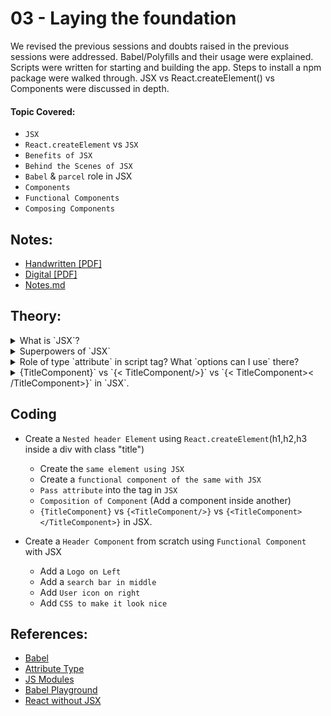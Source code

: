 # 03 - Laying the foundation

We revised the previous sessions and doubts raised in the previous sessions were addressed. Babel/Polyfills and their usage were explained. Scripts were written for starting and building the app. Steps to install a npm package were walked through. JSX vs React.createElement() vs Components were discussed in depth.

#### Topic Covered:

- `JSX`
- `React.createElement` vs `JSX`
- `Benefits of JSX`
- `Behind the Scenes of JSX`
- `Babel` & `parcel` role in JSX
- `Components`
- `Functional Components`
- `Composing Components`

## Notes:

- [Handwritten [PDF]](https://github.com/deltanode/react-playground/blob/main/00-React-Notes/Chapter%2003%20-%20Laying%20the%20Foundation%20-%20HandWritten%20Notes.pdf)
- [Digital [PDF]](https://github.com/deltanode/react-playground/blob/main/00-React-Notes/Chapter%2003%20-%20Laying%20the%20Foundation%20-%20Digital%20Notes.pdf)
- [Notes.md](https://github.com/deltanode/react-playground/blob/main/03-laying-the-foundation/notes.md)

## Theory:

<!-- *******************************-->
<details>
<summary>What is `JSX`?</summary><br>
<blockquote>

`JSX` stands for JavaScript XML.

`JSX` is neither a string nor a html tag but a <b>syntactic sugar</b> for the React object. It is a `html-like syntax` inside `js` code for creating react elements. By using JSX, instead of writting markup (html) and logic(js) separately, the separation of concerns (SoC) is emphasized based on loosely coupled units called 'Components' which contains both.

<b>Broswer does not understand JSX</b> and a transpiler/compiler is required to convert this to browser understandable js code. Eg: Babel

JSX ------> React.createElement() -----> React element ----> Object to be rendered in the DOM

### Eg: using JSX:

```
const myElement = <h1>I Love JSX!</h1>;
const root = ReactDOM.createRoot(document.getElementById('root'));
root.render(myElement);
```

### Eg: Without JSX:

```
const myElement = React.createElement('h1', {}, 'I do not use JSX!');
const root = ReactDOM.createRoot(document.getElementById('root'));
root.render(myElement);
```

_Benifts_:-

- Easy to maintain
- Secure
- Easy to debug
</blockquote><br>
</details>

<!-- *******************************-->
<details>
<summary>Superpowers of `JSX`</summary><br>
<blockquote>

Using JSX, you can write markup inside Javascript, providing you with a superpower to write logic and markup of a component inside a single .jsx file. JSX is easy to maintain and debug.

### Example

```
function greeting(user) {
//JSX
  return <h1>{user}, How are you!!!</h1>;
}
```

_More_:-

- JSX as `variables` : markup (html-like) syntax can be set in a variable. This creates a react element (object).

- `javascript expressions` in JSX : JSX supports all js expressions by wrapping them in {}

- `Attributes` in JSX : We can pass all the html attributes inside jsx tag (attributes must be CamelCased). Even, custom attributes can be created, but it must not use CamelCase.

- `Props` in JSX : The values of each attribute can be passed as properties (props) to a react element. This is my favourite superpower of jsx, since it can handle dynamic data to create react elements.
</blockquote><br>
</details>

<!-- *******************************-->
<details>
<summary>Role of type `attribute` in script tag? What `options can I use` there?</summary><br>
<blockquote>

The `type` attribute in the script tag defines the type of script that we we want to run inside our app.
`type` attribute can be of the following types:

- `text/javascript` : It is the basic standard of writing javascript code inside the `<script>` tag.

  ```
  <script type="text/javascript">
      const a = "Hello";
      const b = "World!";
      console.log(a + " " + b); // Hello World!
  </script>
  ```

- `module`: This value tells the browser that the script is a module that can import or export other files or modules inside it

  ```
  <script type="module" src="app.js"></script>
  ```

- `importmap`: If the type attribute is set `importmap`, the body of the element contains importmap ie an JSON object using which the browser can resolve the module specifiers while importing modules.

  ```
  <script type="importmap" src="app.js"></script>
  ```

- `text/ecmascript` : this value indicates that the script is following the `EcmaScript` standards.

- `text/babel` : This value indicates that the script is a babel type and required bable to transpile it.

- `text/typescript`: As the name suggest the script is written in `TypeScript`.

- _NOTE_: In HTML5, type attribute is not mandatory. If type attribute is not present(default), or an empty string (type="") or javascript MIME type (text/javascript or application/ecmascript), it is treated as classic "javascript" file.
  ```
  <script type="" src="app.js"></script>
  ```
  </blockquote><br>
  </details>

 <!-- *******************************-->
<details>
<summary>{TitleComponent}` vs `{< TitleComponent/>}` vs `{< TitleComponent>< /TitleComponent>}` in `JSX`.</summary><br>
<blockquote>

The Difference is stated below:

- `{TitleComponent}`: This value describes the `TitleComponent` as a javascript expression or a variable.
  The `{}` can embed a javascript expression or a variable inside it.
- `<TitleComponent/>` : This value represents a Component that is basically returning Some JSX value. In simple terms `TitleComponent` a function that is returning a JSX value.
  A component is written inside the `{<  />}` expression.
- `<TitleComponent></TitleComponent>` : `<TitleComponent />` and `<TitleComponent></TitleComponent>` are equivalent only when `< TitleComponent />` has no child components. The opening and closing tags are created to include the child components.

### Example

```
<TitleComponent>
    <FirstChildComponent />
    <SecondChildComponent />
    <ThirdChildComponent />
</TitleComponent>
```

OR

- `{ TitleComponent }` - This value in jsx is considered as jsx expression or variable. If no such variable is present, no output will be shown in the browser. Console throws the following warning

  ```
   index.js:1 Warning: Functions are not valid as a React child. This may happen if you return a Component instead of <Component /> from render. Or maybe you meant to call this function rather than return it.

  ```

- `{ <TitleComponent /> }` - This value in jsx is meant for rendering a component (i.e) function that return jsx. This is self closing tag.
- `{ <TitleComponent> </TitleComponent> }` - This is same as `{ <TitleComponent /> }` if there are no child inside TitleComponent. If there are children, then those values come inside `{ <TitleComponent>} ` and `</TitleComponent> }`.
</blockquote><br>
</details>
<!-- *******************************-->

## Coding

- Create a `Nested header Element` using `React.createElement`(h1,h2,h3 inside a div with class "title")

  - Create the `same element using JSX`
  - Create a `functional component of the same with JSX`
  - `Pass attribute` into the tag in `JSX`
  - `Composition of Component` (Add a component inside another)
  - `{TitleComponent}` vs `{<TitleComponent/>}` vs `{<TitleComponent></TitleComponent>}` in JSX.

- Create a `Header Component` from scratch using `Functional Component` with JSX
  - Add a `Logo on Left`
  - Add a `search bar in middle`
  - Add `User icon on right`
  - Add `CSS to make it look nice`

## References:

- [Babel](https://babeljs.io/)
- [Attribute Type](https://developer.mozilla.org/en-US/docs/Web/HTML/Element/script#attr-type)
- [JS Modules](https://developer.mozilla.org/en-US/docs/Web/JavaScript/Guide/Modules)
- [Babel Playground](https://babeljs.io/repl#)
- [React without JSX](https://reactjs.org/docs/react-without-jsx.html)

 <!-- *******************************-->
<!--
<details>
<summary>{TitleComponent}` vs `{< TitleComponent/>}` vs `{< TitleComponent>< /TitleComponent>}` in `JSX`.</summary><br>
<blockquote>



</blockquote><br>
</details>
-->
<!-- *******************************-->
